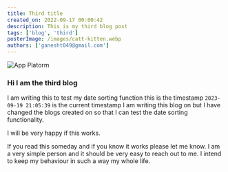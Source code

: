 ```yaml
---
title: Third title
created_on: 2022-09-17 00:00:42
description: This is my third blog post
tags: ['blog', 'third']
posterImage: /images/catt-kitten.webp
authors: ['ganesht049@gmail.com']
---
```



![App Platorm](/images/catt-kitten.webp)


### Hi I am the third blog

I am writing this to test my date sorting function this is the timestamp 
`2023-09-19 21:05:39` is the current timestamp I am writing this blog on but I
have changed the blogs created on so that I can test the date sorting
functionality.

I will be very happy if this works.

If you read this someday and if you know it works please let me know.
I am a very simple person and it should be very easy to reach out to me.
I intend to keep my behaviour in such a way my whole life.
